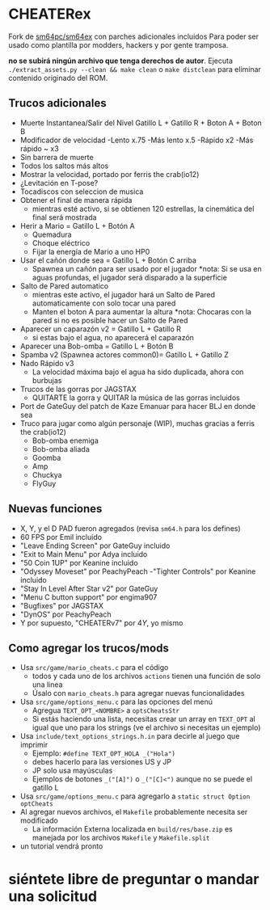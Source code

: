 # CHEATERex
Fork de [sm64pc/sm64ex](https://github.com/sm64pc/sm64ex) con parches adicionales incluidos
Para poder ser usado como plantilla por modders, hackers y por gente tramposa.

**no se subirá ningún archivo que tenga derechos de autor**. 
Ejecuta `./extract_assets.py --clean && make clean` o `make distclean` para eliminar contenido originado del ROM.

## Trucos adicionales
  * Muerte Instantanea/Salir del Nivel Gatillo L + Gatillo R + Boton A + Boton B
  * Modificador de velocidad
    -Lento x.75
    -Más lento x.5
    -Rápido x2
    -Más rápido ~ x3
  * Sin barrera de muerte
  * Todos los saltos más altos
  * Mostrar la velocidad, portado por ferris the crab(io12)
  * ¿Levitación en T-pose?
  * Tocadiscos con seleccion de musica
  * Obtener el final de manera rápida
    - mientras esté activo, si se obtienen 120 estrellas, la cinemática del final será mostrada
  * Herir a Mario = Gatillo L + Botón A
    - Quemadura
    - Choque eléctrico
    - Fijar la energía de Mario a uno HP0
  * Usar el cañón donde sea = Gatillo L + Botón C arriba
    - Spawnea un cañón para ser usado por el jugador
    *nota: Si se usa en aguas profundas, el jugador será disparado a la superficie 
  * Salto de Pared automatico
    - mientras este activo, el jugador hará un Salto de Pared automaticamente con solo tocar una pared
    - Manten el boton A para aumentar la altura
    *nota: Chocaras con la pared si no es posible hacer un Salto de Pared
  * Aparecer un caparazón v2 = Gatillo L + Gatillo R
    - si estas bajo el agua, no aparecerá el caparazón 
  * Aparecer una Bob-omba = Gatillo L + Botón B
  * Spamba v2 (Spawnea actores common0)= Gatillo L + Gatillo Z
  * Nado Rápido v3
      - La velocidad máxima bajo el agua ha sido duplicada, ahora con burbujas
  * Trucos de las gorras por JAGSTAX
    - QUITARTE la gorra y QUITAR la música de las gorras incluidos
  * Port de GateGuy del patch de Kaze Emanuar para hacer BLJ en donde sea
  * Truco para jugar como algún personaje (WIP), muchas gracias a ferris the crab(io12)
    - Bob-omba enemiga
    - Bob-omba aliada
    - Goomba
    - Amp
    - Chuckya
    - FlyGuy

## Nuevas funciones
 * X, Y, y el D PAD fueron agregados (revisa `sm64.h` para los defines)
 * 60 FPS por Emil incluido
 * "Leave Ending Screen" por GateGuy incluido
 * "Exit to Main Menu" por Adya incluido
 * "50 Coin 1UP" por Keanine incluido
 * "Odyssey Moveset" por PeachyPeach
    -"Tighter Controls" por Keanine incluido
 * "Stay In Level After Star v2" por GateGuy
 * "Menu C button support" por engima907
 * "Bugfixes" por JAGSTAX
 * "DynOS" por PeachyPeach
 * Y por supuesto, "CHEATERv7" por $4Y$, yo mismo

## Como agregar los trucos/mods
 * Usa `src/game/mario_cheats.c` para el código
   - todos y cada uno de los archivos `actions` tienen una función de solo una linea
   - Úsalo con `mario_cheats.h` para agregar nuevas funcionalidades
 * Usa `src/game/options_menu.c` para las opciones del menú
   - Agregua `TEXT_OPT_<NOMBRE>` a `optsCheatsStr`
   - Si estás haciendo una lista, necesitas crear un array en  `TEXT_OPT`
     al igual que uno para los strings (ve el archivo si necesitas un ejemplo)
 * Usa `include/text_options_strings.h.in` para decirle al juego que imprimir
   - Ejemplo: `#define TEXT_OPT_HOLA _("Hola")`
   - debes hacerlo para las versiones US y JP
   - JP solo usa mayúsculas
   - Ejemplos de botones `_("[A]")` o `_("[C]<")` aunque no se puede el gatillo L 
 * Usa `src/game/options_menu.c` para agregarlo a `static struct Option optCheats`
 * Al agregar nuevos archivos, el `Makefile` probablemente necesita ser modificado
   - La información Externa localizada en `build/res/base.zip` es manejada por los archivos `Makefile` y `Makefile.split`
 * un tutorial vendrá pronto

# siéntete libre de preguntar o mandar una solicitud 
